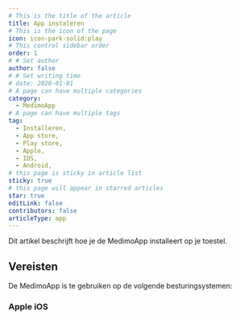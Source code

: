 ```yaml
---
# This is the title of the article
title: App instaleren
# This is the icon of the page
icon: icon-park-solid:play
# This control sidebar order
order: 1
# # Set author
author: false
# # Set writing time
# date: 2020-01-01
# A page can have multiple categories
category:
  - MedimoApp
# A page can have multiple tags
tag:
  - Installeren,
  - App store,
  - Play store,
  - Apple,
  - IOS,
  - Android,
# this page is sticky in article list
sticky: true
# this page will appear in starred articles
star: true
editLink: false
contributors: false
articleType: app
---
```


Dit artikel beschrijft hoe je de MedimoApp installeert op je toestel.

## Vereisten

De MedimoApp is te gebruiken op de volgende besturingsystemen:

### Apple iOS
